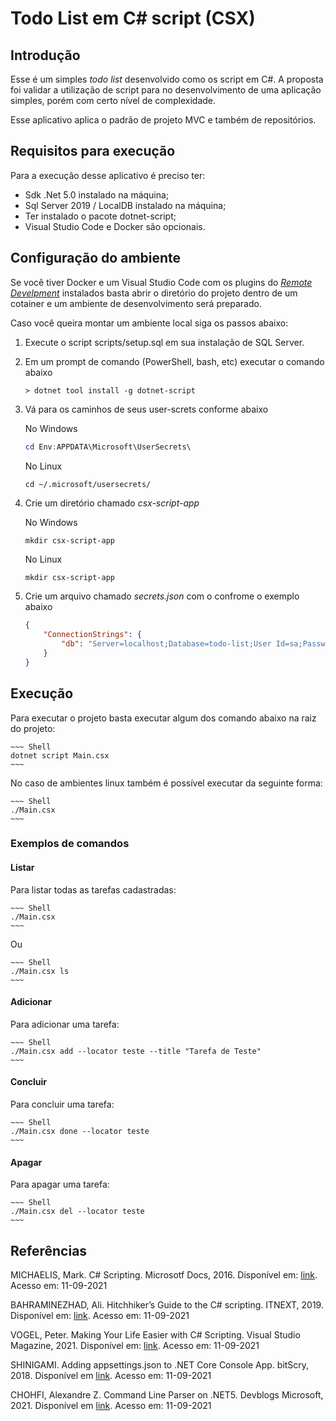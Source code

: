# Todo List em C# script (CSX)

## Introdução

Esse é um simples _todo list_ desenvolvido como os script em C#. A proposta foi validar a utilização de script para no desenvolvimento de uma
aplicação simples, porém com certo nível de complexidade.

Esse aplicativo aplica o padrão de projeto MVC e também de repositórios.

## Requisitos para execução

Para a execução desse aplicativo é preciso ter:

- Sdk .Net 5.0 instalado na máquina;
- Sql Server 2019 / LocalDB instalado na máquina;
- Ter instalado o pacote dotnet-script;
- Visual Studio Code e Docker são opcionais.

## Configuração do ambiente

Se você tiver Docker e um Visual Studio Code com os plugins do _[Remote Develpment](https://marketplace.visualstudio.com/items?itemName=ms-vscode-remote.vscode-remote-extensionpack)_ instalados basta abrir o diretório do projeto dentro de um cotainer e um ambiente de desenvolvimento será preparado.

Caso você queira montar um ambiente local siga os passos abaixo:

1. Execute o script scripts/setup.sql em sua instalação de SQL Server.
2. Em um prompt de comando (PowerShell, bash, etc) executar o comando abaixo

    ~~~ Shell
    > dotnet tool install -g dotnet-script
    ~~~

3. Vá para os caminhos de seus user-screts conforme abaixo

    No Windows
    ~~~ PowerShell
    cd Env:APPDATA\Microsoft\UserSecrets\
    ~~~

    No Linux
    ~~~ Shell
    cd ~/.microsoft/usersecrets/
    ~~~

4. Crie um diretório chamado _csx-script-app_

    No Windows
    ~~~ PowerShell
    mkdir csx-script-app
    ~~~

    No Linux
    ~~~ Shell
    mkdir csx-script-app
    ~~~

4. Crie um arquivo chamado _secrets.json_ com o confrome o exemplo abaixo

    ~~~ JSON
    {
        "ConnectionStrings": {
            "db": "Server=localhost;Database=todo-list;User Id=sa;Password=P@ssw0rd"
        }
    }
    ~~~

## Execução

Para executar o projeto basta executar algum dos comando abaixo na raiz do projeto:

    ~~~ Shell
    dotnet script Main.csx 
    ~~~

No caso de ambientes linux também é possível executar da seguinte forma:

    ~~~ Shell
    ./Main.csx 
    ~~~

### Exemplos de comandos

#### Listar

Para listar todas as tarefas cadastradas:

    ~~~ Shell
    ./Main.csx 
    ~~~

Ou


    ~~~ Shell
    ./Main.csx ls
    ~~~

#### Adicionar

Para adicionar uma tarefa:

    ~~~ Shell
    ./Main.csx add --locator teste --title "Tarefa de Teste"
    ~~~

#### Concluir

Para concluir uma tarefa:

    ~~~ Shell
    ./Main.csx done --locator teste
    ~~~

#### Apagar

Para apagar uma tarefa:

    ~~~ Shell
    ./Main.csx del --locator teste
    ~~~


## Referências

MICHAELIS, Mark. C# Scripting. Microsotf Docs, 2016. Disponível em: [link](https://docs.microsoft.com/en-us/archive/msdn-magazine/2016/january/essential-net-csharp-scripting). Acesso em: 11-09-2021

BAHRAMINEZHAD, Ali. Hitchhiker’s Guide to the C# scripting. ITNEXT, 2019. Disponível em: [link](https://itnext.io/hitchhikers-guide-to-the-c-scripting-13e45f753af9). Acesso em: 11-09-2021

VOGEL, Peter. Making Your Life Easier with C# Scripting. Visual Studio Magazine, 2021. Disponível em: [link](https://visualstudiomagazine.com/articles/2021/06/14/csharp-scripting.aspx). Acesso em: 11-09-2021

SHINIGAMI. Adding appsettings.json to .NET Core Console App. bitScry, 2018. Disponível em [link](https://blog.bitscry.com/2017/05/30/appsettings-json-in-net-core-console-app/). Acesso em: 11-09-2021

CHOHFI, Alexandre Z. Command Line Parser on .NET5. Devblogs Microsoft, 2021. Disponível em [link](https://devblogs.microsoft.com/ifdef-windows/command-line-parser-on-net5/). Acesso em: 11-09-2021
